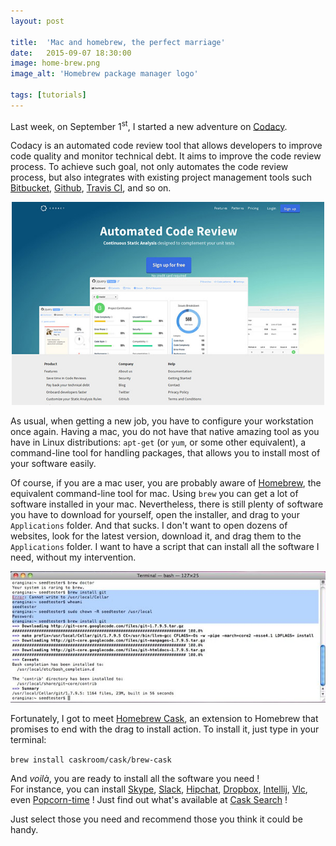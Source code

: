 ```yaml
---
layout: post

title:  'Mac and homebrew, the perfect marriage'
date:   2015-09-07 18:30:00
image: home-brew.png
image_alt: 'Homebrew package manager logo'

tags: [tutorials]
---
```

<span class="dropcap">L</span>ast week, on September 1<sup>st</sup>, I started a new adventure on [Codacy](https://www.codacy.com/).

Codacy is an automated code review tool that allows developers to improve code quality and monitor technical debt. It aims to improve the code review process. To achieve such goal, not only automates the code review process, but also integrates with existing project management tools such [Bitbucket](https://bitbucket.org/), [Github](https://github.com/), [Travis CI](https://travis-ci.org/), and so on.

<p align='center'><img src='/assets/img/codacy-homepage.jpg' alt='Codacy homepage' title='Codacy homepage' width='500px'/></p>

As usual, when getting a new job, you have to configure your workstation once again. Having a mac, you do not have that native amazing tool as you have in Linux distributions: `apt-get` (or `yum`, or some other equivalent), a command-line tool for handling packages, that allows you to install most of your software easily.

Of course, if you are a mac user, you are probably aware of [Homebrew](http://brew.sh/), the equivalent command-line tool for mac. Using `brew` you can get a lot of software installed in your mac. Nevertheless, there is still plenty of software you have to download for yourself, open the installer, and drag to your `Applications` folder. And that sucks. I don't want to open dozens of websites, look for the latest version, download it, and drag them to the `Applications` folder. I want to have a script that can install all the software I need, without my intervention.

<p align='center'><img src='/assets/img/brew-install-git.jpg' alt='brew install git' title='brew install git' width='600px'/></p>

Fortunately, I got to meet [Homebrew Cask](https://caskroom.github.io/), an extension to Homebrew that promises to end with the drag to install action. To install it, just type in your terminal:

<code>brew install caskroom/cask/brew-cask</code>

And <i>voilà</i>, you are ready to install all the software you need !
</br>
For instance, you can install [Skype](http://www.skype.com), [Slack](https://slack.com/), [Hipchat](https://www.hipchat.com/), [Dropbox](https://www.dropbox.com/), [Intellij](https://www.jetbrains.com/idea/), [Vlc](http://www.videolan.org/vlc/), even [Popcorn-time](https://popcorntime.sh/) ! Just find out what's available at [Cask Search](https://caskroom.github.io/search) !

Just select those you need and recommend those you think it could be handy.
